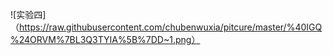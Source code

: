 ![实验四]（https://raw.githubusercontent.com/chubenwuxia/pitcure/master/%40IGQ%24ORVM%7BL3Q3TYIA%5B%7DD~1.png）
